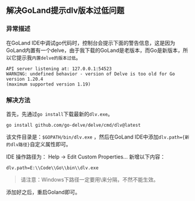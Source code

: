 ## 解决GoLand提示dlv版本过低问题   

### 异常描述    
在GoLand IDE中调试go代码时，控制台会提示下面的警告信息，这是因为GoLand内置有一个delve，由于我下载的GoLand是老版本，而Go是新版本，所以它提示我`内置delve的版本过低`。

```shell
API server listening at: 127.0.0.1:54523
WARNING: undefined behavior - version of Delve is too old for Go version 1.20.4 
(maximum supported version 1.19)
```

### 解决方法    
首先，先通过`go install`下载最新的`dlv.exe`。   
```
go install github.com/go-delve/delve/cmd/dlv@latest
``` 

该文件目录是：`$GOPATH/bin/dlv.exe` ，然后在GoLand IDE中添加`dlv.path={新的dlv路径}`自定义属性即可。    

IDE 操作路径为： Help ->  Edit Custom Properties... 新增以下内容：  
```shell
dlv.path=E:\\Code\\Go\\bin\\dlv.exe
```

>请注意：Windows下路径一定要用\\来分隔，不然不能生效。

添加好之后，重启Goland即可。
